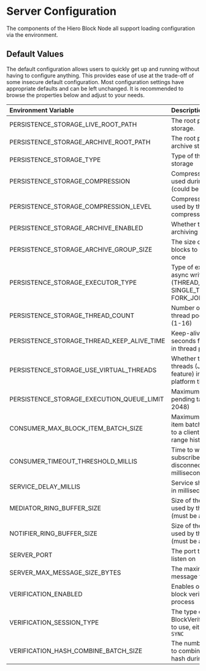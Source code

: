 # Server Configuration

The components of the Hiero Block Node all support loading configuration via the
environment.

## Default Values

The default configuration allows users to quickly get up and running without having to configure anything. This provides
ease of use at the trade-off of some insecure default configuration. Most configuration settings have appropriate
defaults and can be left unchanged. It is recommended to browse the properties below and adjust to your needs.

| Environment Variable                       | Description                                                                                  | Default Value                         |
|:-------------------------------------------|:---------------------------------------------------------------------------------------------|:--------------------------------------|
| PERSISTENCE_STORAGE_LIVE_ROOT_PATH         | The root path for the live storage.                                                          | /opt/hashgraph/blocknode/data/live    |
| PERSISTENCE_STORAGE_ARCHIVE_ROOT_PATH      | The root path for the archive storage.                                                       | /opt/hashgraph/blocknode/data/archive |
| PERSISTENCE_STORAGE_TYPE                   | Type of the persistence storage                                                              | BLOCK_AS_LOCAL_FILE                   |
| PERSISTENCE_STORAGE_COMPRESSION            | Compression algorithm used during persistence (could be none as well)                        | ZSTD                                  |
| PERSISTENCE_STORAGE_COMPRESSION_LEVEL      | Compression level to be used by the compression algorithm                                    | 3                                     |
| PERSISTENCE_STORAGE_ARCHIVE_ENABLED        | Whether to enable archiving of blocks                                                        | true                                  |
| PERSISTENCE_STORAGE_ARCHIVE_GROUP_SIZE     | The size of the group of blocks to be archived at once                                       | 1_000                                 |
| PERSISTENCE_STORAGE_EXECUTOR_TYPE          | Type of executor for async writers (THREAD_POOL, SINGLE_THREAD, FORK_JOIN)                   | THREAD_POOL                           |
| PERSISTENCE_STORAGE_THREAD_COUNT           | Number of threads for thread pool executor (1-16)                                            | 6                                     |
| PERSISTENCE_STORAGE_THREAD_KEEP_ALIVE_TIME | Keep-alive time in seconds for idle threads in thread pool                                   | 60                                    |
| PERSISTENCE_STORAGE_USE_VIRTUAL_THREADS    | Whether to use virtual threads (Java 21 feature) instead of platform threads                 | false                                 |
| PERSISTENCE_STORAGE_EXECUTION_QUEUE_LIMIT  | Maximum queue size for pending tasks (64-2048)                                               | 1024                                  |
| CONSUMER_MAX_BLOCK_ITEM_BATCH_SIZE         | Maximum size of block item batches streamed to a client for closed-range historical requests | 1000                                  |
| CONSUMER_TIMEOUT_THRESHOLD_MILLIS          | Time to wait for subscribers before disconnecting in milliseconds                            | 1500                                  |
| SERVICE_DELAY_MILLIS                       | Service shutdown delay in milliseconds                                                       | 500                                   |
| MEDIATOR_RING_BUFFER_SIZE                  | Size of the ring buffer used by the mediator (must be a power of 2)                          | 67108864                              |
| NOTIFIER_RING_BUFFER_SIZE                  | Size of the ring buffer used by the notifier (must be a power of 2)                          | 2048                                  |
| SERVER_PORT                                | The port the server will listen on                                                           | 8080                                  |
| SERVER_MAX_MESSAGE_SIZE_BYTES              | The maximum size of a message frame in bytes                                                 | 1048576                               |
| VERIFICATION_ENABLED                       | Enables or disables the block verification process                                           | true                                  |
| VERIFICATION_SESSION_TYPE                  | The type of BlockVerificationSession to use, either `ASYNC` or `SYNC`                        | ASYNC                                 |
| VERIFICATION_HASH_COMBINE_BATCH_SIZE       | The number of hashes to combine into a single hash during verification                       | 32                                    |